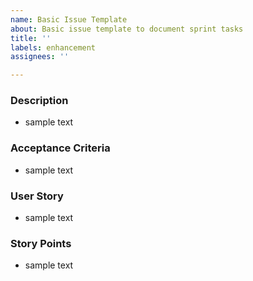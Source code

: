 ```yaml
---
name: Basic Issue Template
about: Basic issue template to document sprint tasks
title: ''
labels: enhancement
assignees: ''

---
```


### Description
* sample text
### Acceptance Criteria
* sample text
### User Story
* sample text
### Story Points
* sample text
